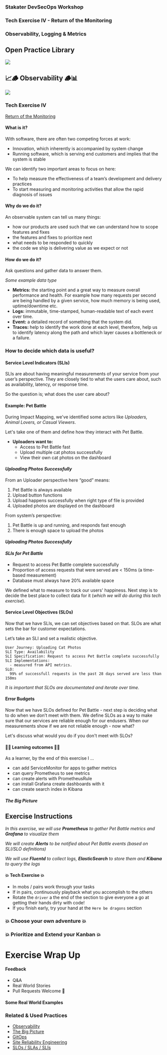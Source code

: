 <!-- .slide: data-background-image="images/RH_NewBrand_Background.png" -->
### Stakater DevSecOps Workshop <!-- .element: class="course-title" -->
### Tech Exercise IV - Return of the Monitoring <!-- .element: class="title-color" -->

### Observability, Logging & Metrics<!-- .element: class="title-color" -->



<div class="r-stack">
<div class="fragment fade-out" data-fragment-index="0" >
  <h2>Open Practice Library</h2>
  <img src="images/opl-complete.png">
</div>
<div class="fragment current-visible" data-fragment-index="0" >
  <h2>📈🪵 Observability 🪵📊</h2>
  <a target="_blank" href="https://openpracticelibrary.com/practice/observability/">
  <img src="images/opl-foundation.png">
  </a>
</div>
</div>



### Tech Exercise IV
[Return of the Monitoring](http://rht-labs.com/StarWarsIntroCreator/#!/AN-PnnCgCljRjZ-cOGBI)



#### What is it?
With software, there are often two competing forces at work: 
* Innovation, which inherently is accompanied by system change
* Running software, which is serving end customers and implies that the system is stable

We can identify two important areas to focus on here:

* To help measure the effectiveness of a team’s development and delivery practices
* To start measuring and monitoring activities that allow the rapid diagnosis of issues



#### Why do we do it?
An observable system can tell us many things:

* how our products are used such that we can understand how to scope features and fixes
* the features and fixes to prioritize next
* what needs to be responded to quickly
* the code we ship is delivering value as we expect or not



#### How do we do it?
Ask questions and gather data to answer them.

_Some example data type_ <!--{.element: style="font-size: smaller; font-weight: 100;"} -->
* **Metrics:** the starting point and a great way to measure overall performance and health. For example how many requests per second are being handled by a given service, how much memory is being used, uptime/downtime etc.
* **Logs:** immutable, time-stamped, human-readable text of each event over time.
* **Event:** a detailed record of something that the system did.
* **Traces:** help to identify the work done at each level, therefore, help us to identify latency along the path and which layer causes a bottleneck or a failure.




### How to decide which data is useful?



#### Service Level Indicators (SLIs)
SLIs are about having meaningful measurements of your service from your user’s perspective. They are closely tied to what the users care about, such as availability, latency, or response time.

So the question is; what does the user care about?



#### Example: Pet Battle
During Impact Mapping, we've identified some actors like _Uploaders, Animal Lovers, or Casual Viewers_. 

Let's take one of them and define how they interact with Pet Battle. 
* **Uploaders want to:** 
    - Access to Pet Battle fast
    - Upload multiple cat photos successfully
    - View their own cat photos on the dashboard 



#### _Uploading Photos Successfully_
From an Uploader perspective here “good” means:
1. Pet Battle is always available
2. Upload button functions
3. Upload happens successfully when right type of file is provided
4. Uploaded photos are displayed on the dashboard

From system’s perspective:
1. Pet Battle is up and running, and responds fast enough
2. There is enough space to upload the photos




#### _Uploading Photos Successfully_
#### _SLIs for Pet Battle_
- Request to access Pet Battle complete successfully
- Proportion of access requests that were served are < 150ms (a time-based measurement)
- Database must always have 20% available space

We defined what to measure to track our users' happiness. Next step is to decide the best place to collect data for it (_which we will do during this tech exercise_).




#### Service Level Objectives (SLOs)
Now that we have SLIs, we can set objectives based on that. SLOs are what sets the bar for customer expectations.

Let’s take an SLI and set a realistic objective.

```
User Journey: Uploading Cat Photos
SLI Type: Availability 
SLI Specification: Request to access Pet Battle complete successfully
SLI Implementations:
  - measured from API metrics.
SLO:
  99% of successfull requests in the past 28 days served are less than 150ms
```

_It is important that SLOs are documentated and iterate over time._




#### Error Budgets
Now that we have SLOs defined for Pet Battle - next step is deciding what to do when we don’t meet with them. We define SLOs as a way to make sure that our services are reliable enough for our endusers. When our measurements show if we are not reliable enough - now what?

Let's discuss what would you do if you don't meet with SLOs?



#### 🧑‍🏫 Learning outcomes 🧑‍💻
As a learner, by the end of this exercise I ...
* can add ServiceMonitor for apps to gather metrics
* can query Prometheus to see metrics
* can create alerts with PrometheusRule
* can install Grafana create dashboards with it
* can create search index in Kibana



##### The Big Picture <!-- .element: class="title-bottom-left" -->
<!-- .slide: data-background-size="contain" data-background-image="https://rht-labs.com/tech-exercise/4-return-of-the-monitoring/images/big-picture-monitoring.jpg", class="white-style" -->




## Exercise Instructions




_In this exercise, we will use **Prometheus** to gather Pet Battle metrics and **Grafana** to visualize them_

_We will create **Alerts** to be notified about Pet Battle events (based on SLI/SLO definitions)_

_We will use **Fluentd** to collect logs, **ElasticSearch** to store them and **Kibana** to query the logs_



#### 💥 Tech Exercise 💥
* In mobs / pairs work through your tasks
* If in pairs, continuously playback what you accomplish to the others
* Rotate the `driver` a the end of the section to give everyone a go at getting their hands dirty with code!
* If you finish early, try your hand at the `Here be dragons` section



### 💥 Choose your own adventure 💥 <!-- .element: class="title-bottom-left" -->
<!-- .slide: data-background-size="contain" data-background-image="images/tech-exercise-iv/tasks.png", class="black-style" data-background-opacity="1"	 -->



### 💥 Prioritize and Extend your Kanban 💥 <!-- .element: class="title-bottom-left" -->
<!-- .slide: data-background-size="contain" data-background-image="images/tech-exercise-iii/team-kanban.png", class="black-style" data-background-opacity="1"	 -->



# Exercise Wrap Up



#### Feedback
* Q&A
* Real World Stories
* Pull Requests Welcome 🦄



#### Some Real World Examples <!-- .element: class="title-bottom-left" -->
<!-- .slide: data-background-size="contain" data-background-image="images/tech-exercise-iv/example-who.png", class="black-style" data-background-opacity="1"	 -->



<!-- .slide: data-background-image="images/book-background.jpeg", class="black-style"  data-background-opacity="0.3" -->
### Related & Used Practices
* [Observability](https://openpracticelibrary.com/practice/observability)
* [The Big Picture](https://openpracticelibrary.com/practice/teh-big-picture)
* [GitOps](https://openpracticelibrary.com/practice/gitops)
* [Site Reliability Engineering](https://sre.google/books/)
* [SLOs / SLAs / SLIs](https://openpracticelibrary.com/practice/service-level-indicators/)
